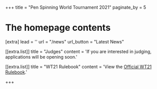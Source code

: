 +++
title = "Pen Spinning World Tournament 2021"
paginate_by = 5


# The homepage contents
[extra]
lead = ''
url = "/news"
url_button = "Latest News"

[[extra.list]]
title = "Judges"
content = 'If you are interested in judging, applications will be opening soon.'

[[extra.list]]
title = "WT21 Rulebook"
content = 'View the <a href="https://drive.google.com/file/d/1ZfoYf19mrN-wD_s4M9e9BOZLg-cTftit/view">Official WT21 Rulebook</a>.'

+++
